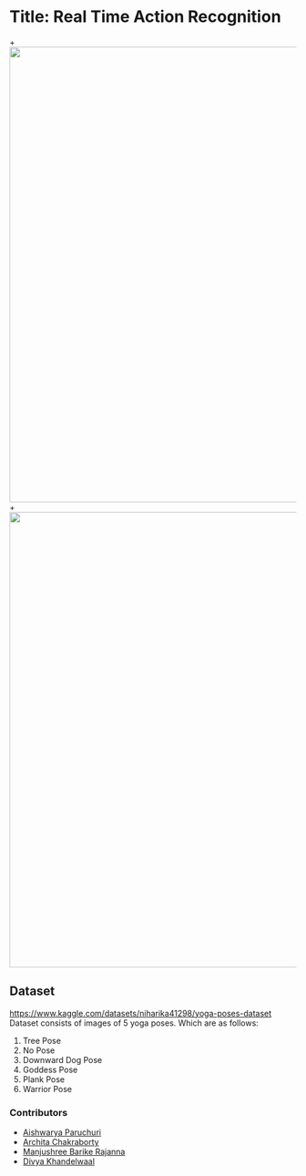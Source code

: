 # Title: Real Time Action Recognition

+<img src="/results/git_pose_estimation.gif?raw=true" width="800px">
+<img src="/results/git_arm_curler.gif?raw=true" width="800px">

## Dataset

https://www.kaggle.com/datasets/niharika41298/yoga-poses-dataset
</br>
Dataset consists of images of 5 yoga poses. Which are as follows:

1.  Tree Pose
2.  No Pose
3.  Downward Dog Pose
4.  Goddess Pose
5.  Plank Pose
6.  Warrior Pose

### Contributors

- [Aishwarya Paruchuri](https://github.com/aishwarya95698)
- [Archita Chakraborty](https://github.com/Archita22ind)
- [Manjushree Barike Rajanna](https://github.com/MANJUSHREEBR)
- [Divya Khandelwaal](https://github.com/divyaKh)
